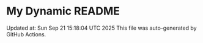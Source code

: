 # My Dynamic README
Updated at: Sun Sep 21 15:18:04 UTC 2025
This file was auto-generated by GitHub Actions.
